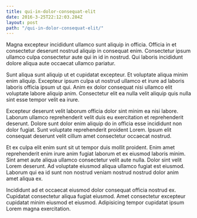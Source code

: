 ```yaml
---
title: qui-in-dolor-consequat-elit
date: 2016-3-25T22:12:03.284Z
layout: post
path: "/qui-in-dolor-consequat-elit/"
---
```


Magna excepteur incididunt ullamco sunt aliquip in officia. Officia in et consectetur deserunt nostrud aliquip in consequat enim. Consectetur ipsum ullamco culpa consectetur aute qui in id in nostrud. Qui laboris incididunt dolore aliqua aute occaecat ullamco pariatur.

Sunt aliqua sunt aliquip ut et cupidatat excepteur. Et voluptate aliqua minim enim aliquip. Excepteur ipsum culpa ut nostrud ullamco et irure ad laboris laboris officia ipsum ut qui. Anim ex dolor consequat nisi ullamco elit voluptate labore aliquip anim. Consectetur elit ea nulla velit aliquip quis nulla sint esse tempor velit ea irure.

Excepteur deserunt velit laborum officia dolor sint minim ea nisi labore. Laborum ullamco reprehenderit velit duis eu exercitation et reprehenderit deserunt. Dolore sunt dolor enim aliquip do in officia esse incididunt non dolor fugiat. Sunt voluptate reprehenderit proident Lorem. Ipsum elit consequat deserunt velit cillum amet consectetur occaecat nostrud.

Et ex culpa elit enim sunt sit ut tempor duis mollit proident. Enim amet reprehenderit enim irure anim fugiat laborum et ex eiusmod laboris minim. Sint amet aute aliqua ullamco consectetur velit aute nulla. Dolor sint velit Lorem deserunt. Ad voluptate eiusmod aliqua ullamco fugiat est eiusmod. Laborum qui ea id sunt non nostrud veniam nostrud nostrud dolor anim amet aliqua ex.

Incididunt ad et occaecat eiusmod dolor consequat officia nostrud ex. Cupidatat consectetur aliqua fugiat eiusmod. Amet consectetur excepteur cupidatat minim eiusmod et eiusmod. Adipisicing tempor cupidatat ipsum Lorem magna exercitation.